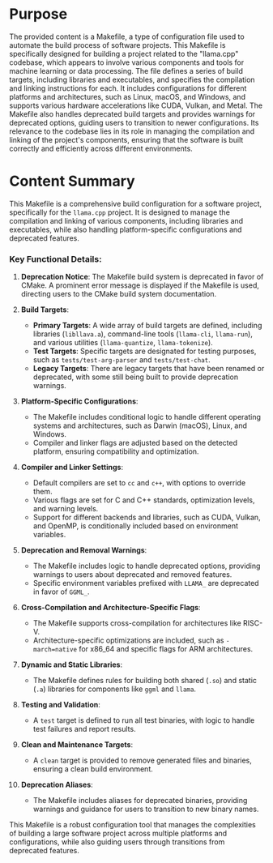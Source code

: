 # Purpose
The provided content is a Makefile, a type of configuration file used to automate the build process of software projects. This Makefile is specifically designed for building a project related to the "llama.cpp" codebase, which appears to involve various components and tools for machine learning or data processing. The file defines a series of build targets, including libraries and executables, and specifies the compilation and linking instructions for each. It includes configurations for different platforms and architectures, such as Linux, macOS, and Windows, and supports various hardware accelerations like CUDA, Vulkan, and Metal. The Makefile also handles deprecated build targets and provides warnings for deprecated options, guiding users to transition to newer configurations. Its relevance to the codebase lies in its role in managing the compilation and linking of the project's components, ensuring that the software is built correctly and efficiently across different environments.
# Content Summary
This Makefile is a comprehensive build configuration for a software project, specifically for the `llama.cpp` project. It is designed to manage the compilation and linking of various components, including libraries and executables, while also handling platform-specific configurations and deprecated features.

### Key Functional Details:

1. **Deprecation Notice**: The Makefile build system is deprecated in favor of CMake. A prominent error message is displayed if the Makefile is used, directing users to the CMake build system documentation.

2. **Build Targets**:
   - **Primary Targets**: A wide array of build targets are defined, including libraries (`libllava.a`), command-line tools (`llama-cli`, `llama-run`), and various utilities (`llama-quantize`, `llama-tokenize`).
   - **Test Targets**: Specific targets are designated for testing purposes, such as `tests/test-arg-parser` and `tests/test-chat`.
   - **Legacy Targets**: There are legacy targets that have been renamed or deprecated, with some still being built to provide deprecation warnings.

3. **Platform-Specific Configurations**:
   - The Makefile includes conditional logic to handle different operating systems and architectures, such as Darwin (macOS), Linux, and Windows.
   - Compiler and linker flags are adjusted based on the detected platform, ensuring compatibility and optimization.

4. **Compiler and Linker Settings**:
   - Default compilers are set to `cc` and `c++`, with options to override them.
   - Various flags are set for C and C++ standards, optimization levels, and warning levels.
   - Support for different backends and libraries, such as CUDA, Vulkan, and OpenMP, is conditionally included based on environment variables.

5. **Deprecation and Removal Warnings**:
   - The Makefile includes logic to handle deprecated options, providing warnings to users about deprecated and removed features.
   - Specific environment variables prefixed with `LLAMA_` are deprecated in favor of `GGML_`.

6. **Cross-Compilation and Architecture-Specific Flags**:
   - The Makefile supports cross-compilation for architectures like RISC-V.
   - Architecture-specific optimizations are included, such as `-march=native` for x86_64 and specific flags for ARM architectures.

7. **Dynamic and Static Libraries**:
   - The Makefile defines rules for building both shared (`.so`) and static (`.a`) libraries for components like `ggml` and `llama`.

8. **Testing and Validation**:
   - A `test` target is defined to run all test binaries, with logic to handle test failures and report results.

9. **Clean and Maintenance Targets**:
   - A `clean` target is provided to remove generated files and binaries, ensuring a clean build environment.

10. **Deprecation Aliases**:
    - The Makefile includes aliases for deprecated binaries, providing warnings and guidance for users to transition to new binary names.

This Makefile is a robust configuration tool that manages the complexities of building a large software project across multiple platforms and configurations, while also guiding users through transitions from deprecated features.
